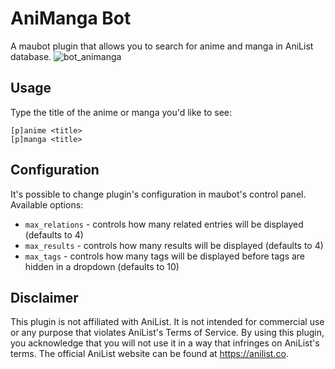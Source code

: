 # AniManga Bot

A maubot plugin that allows you to search for anime and manga in AniList database.
![bot_animanga](https://github.com/user-attachments/assets/57cb49ab-d019-4d54-9c4f-0b3e9a315373)

## Usage

Type the title of the anime or manga you'd like to see:
```
[p]anime <title>
[p]manga <title>
```

## Configuration

It's possible to change plugin's configuration in maubot's control panel. Available options:
* `max_relations` - controls how many related entries will be displayed (defaults to 4)
* `max_results` - controls how many results will be displayed (defaults to 4)
* `max_tags` - controls how many tags will be displayed before tags are hidden in a dropdown (defaults to 10)

## Disclaimer

This plugin is not affiliated with AniList. It is not intended for commercial use or any purpose that violates AniList's Terms of Service. By using this plugin, you acknowledge that you will not use it in a way that infringes on AniList's terms. The official AniList website can be found at https://anilist.co.
